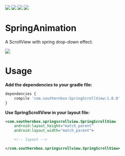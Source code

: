 [![](https://travis-ci.org/SouthernBox/SpringScrollView.svg?branch=master)](https://travis-ci.org/SouthernBox/SpringScrollView)
 [![](https://api.bintray.com/packages/southernbox/maven/SpringScrollView/images/download.svg)](https://bintray.com/southernbox/maven/SpringScrollView/_latestVersion)
[![](https://img.shields.io/badge/API-16+-green.svg?style=flat)](https://android-arsenal.com/api?level=16)
[![](https://badge.juejin.im/entry/58d8d407128fe1006cd01f41/likes.svg?style=flat)](https://juejin.im/entry/58d8d407128fe1006cd01f41/detail)

# SpringAnimation

A ScrollView with spring drop-down effect.

![](/images/SpringScrollView.gif)

# Usage

**Add the dependencies to your gradle file:**

```javascript
dependencies {
    compile 'com.southernbox:SpringScrollView:1.0.0'
}
```
**Use SpringScrollView in your layout file:**

```xml
<com.southernbox.springscrollview.SpringScrollView
    android:layout_height="match_parent"
    android:layout_width="match_parent">

    <!-- layout -->

</com.southernbox.springscrollview.SpringScrollView>
```